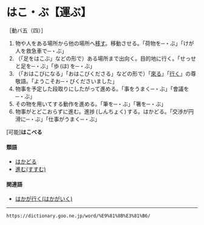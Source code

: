 # はこ・ぶ【運ぶ】

［動バ五（四）］
1. 物や人をある場所から他の場所へ[移す](うつす（移す／遷す）)。移動させる。「荷物を─・ぶ」「けが人を救急車で─・ぶ」
2. （「足をはこぶ」などの形で）ある場所まで出向く。目的地に行く。「せっせと足を─・ぶ」「歩 (ほ) を─・ぶ」
3. （「おはこびになる」「おはこびくださる」などの形で）「[來る](https://dictionary.goo.ne.jp/word/%E6%9D%A5%E3%82%8B_%28%E3%81%8F%E3%82%8B%29/#jn-64270)」「[行く](https://dictionary.goo.ne.jp/word/%E8%A1%8C%E3%81%8F/#jn-225173)」の尊敬語。「ようこそお─・びくださいました」
4. 物事を予定した段取りにしたがって進める。「事をうまく─・ぶ」「會議を─・ぶ」
5. その物を用いてする動作を進める。「筆を─・ぶ」「箸を─・ぶ」
6. 物事がとどこおらずに進む。進捗 (しんちょく) する。はかどる。「交渉が円滑に─・ぶ」「仕事がうまく─・ぶ」
    

\[可能\]**はこべる**

#### 類語

-   [はかどる](https://dictionary.goo.ne.jp/word/%E6%8D%97%E3%82%8B/#jn-174780)
-   [進む(すすむ)](すすむ（進む）)

#### 関連語

-   [はかが行く(はかがいく)](https://dictionary.goo.ne.jp/word/%E3%81%AF%E3%81%8B%E3%81%8C%E8%A1%8C%E3%81%8F/#jn-174671)

---
`https://dictionary.goo.ne.jp/word/%E9%81%8B%E3%81%B6/`